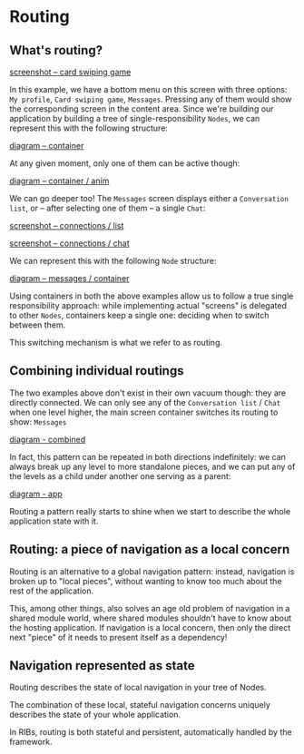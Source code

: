 # Routing

## What's routing?

[screenshot – card swiping game]()

In this example, we have a bottom menu on this screen with three options: ```My profile```, ```Card swiping game```, ```Messages```. Pressing any of them would show the corresponding screen in the content area. Since we're building our application by building a tree of single-responsibility ```Nodes```, we can represent this with the following structure:

[diagram – container]()

At any given moment, only one of them can be active though:

[diagram – container / anim]()

We can go deeper too! The ```Messages``` screen displays either a ```Conversation list```, or – after selecting one of them – a single ```Chat```:

[screenshot – connections / list]()

[screenshot – connections / chat]()

We can represent this with the following ```Node``` structure:

[diagram – messages / container]()

Using containers in both the above examples allow us to follow a true single responsibility approach: while implementing actual "screens" is delegated to other ```Nodes```, containers keep a single one: deciding when to switch between them.

This switching mechanism is what we refer to as routing.


## Combining individual routings

The two examples above don't exist in their own vacuum though: they are directly connected. We can only see any of the ```Conversation list``` / ```Chat``` when one level higher, the main screen container switches its routing to show: ```Messages```

[diagram - combined]()


In fact, this pattern can be repeated in both directions indefinitely: we can always break up any level to more standalone pieces, and we can put any of the levels as a child under another one serving as a parent:

[diagram - app]()

Routing a pattern really starts to shine when we start to describe the whole application state with it.


## Routing: a piece of navigation as a local concern

Routing is an alternative to a global navigation pattern: instead, navigation is broken up to "local pieces", without wanting to know too much about the rest of the application.

This, among other things, also solves an age old problem of navigation in a shared module world, where shared modules shouldn't have to know about the hosting application. If navigation is a local concern, then only the direct next "piece" of it needs to present itself as a dependency!


## Navigation represented as state 

Routing describes the state of local navigation in your tree of Nodes.

The combination of these local, stateful navigation concerns uniquely describes the state of your whole application. 

In RIBs, routing is both stateful and persistent, automatically handled by the framework.

